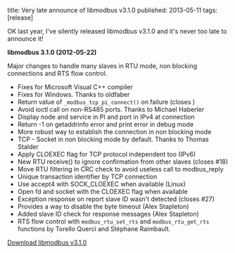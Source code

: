 title: Very late announce of libmodbus v3.1.0
published: 2013-05-11
tags: [release]

OK last year, I've silently released libmodbus v3.1.0 and it's never too late to
announce it!

**libmodbus 3.1.0 (2012-05-22)**

Major changes to handle many slaves in RTU mode, non blocking connections and
RTS flow control.

- Fixes for Microsoft Visual C++ compiler
- Fixes for Windows. Thanks to oldfaber
- Return value of `_modbus_tcp_pi_connect()` on failure (closes )
- Avoid ioctl call on non-RS485 ports. Thanks to Michael Haberler
- Display node and service in PI and port in IPv4 at connection
- Return -1 on getaddrinfo error and print error in debug mode
- More robust way to establish the connection in non blocking mode
- TCP - Socket in non blocking mode by default. Thanks to Thomas Stalder
- Apply CLOEXEC flag for TCP protocol independent too (IPv6)
- New RTU receive() to ignore confirmation from other slaves (closes #18)
- Move RTU filtering in CRC check to avoid useless call to modbus_reply
- Unique transaction identifier by TCP connection
- Use accept4 with SOCK_CLOEXEC when available (Linux)
- Open fd and socket with the CLOEXEC flag when available
- Exception response on report slave ID wasn't detected (closes #27)
- Provides a way to disable the byte timeout (Alex Stapleton)
- Added slave ID check for response messages (Alex Stapleton)
- RTS flow control with `modbus_rtu_set_rts` and `modbus_rtu_get_rts` functions by Torello Querci and Stéphane Raimbault.

[Download libmodbus v3.1.0](https://github.com/stephane/libmodbus/archive/v3.1.0.tar.gz)
